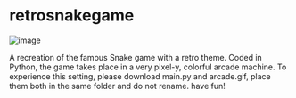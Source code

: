 # retrosnakegame

![image](https://github.com/azka-siddiqui/retrosnakegame/assets/129907688/aa15654b-4371-4a62-9f82-357f9282d887)

A recreation of the famous Snake game with a retro theme. Coded in Python, the game takes place in a very pixel-y, colorful arcade machine. To experience this setting, please download main.py and arcade.gif, place them both in the same folder and do not rename. have fun!
